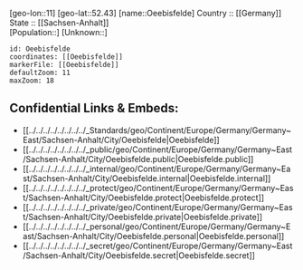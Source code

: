 ﻿---
location: [52.43,11] 
mapzoom: [7,12] 
mapmarker: city 
type: City
tags:
- geo/City


SpocWebEntityId: 35883
isDeleted: false
confidential: public

---
[geo-lon::11] 
[geo-lat::52.43] 
[name::Oeebisfelde] 
Country :: [[Germany]]  
State :: [[Sachsen-Anhalt]]  
[Population::] 
[Unknown::] 


```leaflet
id: Oeebisfelde
coordinates: [[Oeebisfelde]] 
markerFile: [[Oeebisfelde]] 
defaultZoom: 11 
maxZoom: 18
```


## Confidential Links & Embeds: 
- [[../../../../../../../../_Standards/geo/Continent/Europe/Germany/Germany~East/Sachsen-Anhalt/City/Oeebisfelde|Oeebisfelde]] 
- [[../../../../../../../../_public/geo/Continent/Europe/Germany/Germany~East/Sachsen-Anhalt/City/Oeebisfelde.public|Oeebisfelde.public]] 
- [[../../../../../../../../_internal/geo/Continent/Europe/Germany/Germany~East/Sachsen-Anhalt/City/Oeebisfelde.internal|Oeebisfelde.internal]] 
- [[../../../../../../../../_protect/geo/Continent/Europe/Germany/Germany~East/Sachsen-Anhalt/City/Oeebisfelde.protect|Oeebisfelde.protect]] 
- [[../../../../../../../../_private/geo/Continent/Europe/Germany/Germany~East/Sachsen-Anhalt/City/Oeebisfelde.private|Oeebisfelde.private]] 
- [[../../../../../../../../_personal/geo/Continent/Europe/Germany/Germany~East/Sachsen-Anhalt/City/Oeebisfelde.personal|Oeebisfelde.personal]] 
- [[../../../../../../../../_secret/geo/Continent/Europe/Germany/Germany~East/Sachsen-Anhalt/City/Oeebisfelde.secret|Oeebisfelde.secret]] 
